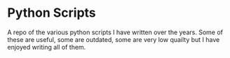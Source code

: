 # Python Scripts
A repo of the various python scripts I have written over the years. Some of these are useful, some are outdated, some are very low quailty but I have enjoyed writing all of them.
